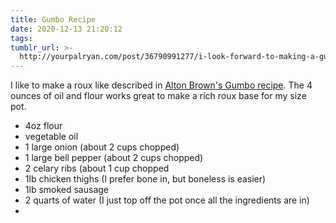 ```yaml
---
title: Gumbo Recipe
date: 2020-12-13 21:20:12
tags:
tumblr_url: >-
  http://yourpalryan.com/post/36790991277/i-look-forward-to-making-a-guitar-out-of-this
---
```


I like to make a roux like described in [Alton Brown's Gumbo recipe](https://www.foodnetwork.com/recipes/alton-brown/shrimp-gumbo-recipe-1946875). The 4 ounces of oil and flour works great to make a rich roux base for my size pot.&nbsp;

* 4oz flour
* vegetable oil
* 1 large onion (about 2 cups chopped)
* 1 large bell pepper (about 2 cups chopped)
* 2 celary ribs (about 1 cup chopped
* 1lb chicken thighs (I prefer bone in, but boneless is easier)
* 1lb smoked sausage
* 2 quarts of water (I just top off the pot once all the ingredients are in)
* &nbsp;

&nbsp;
